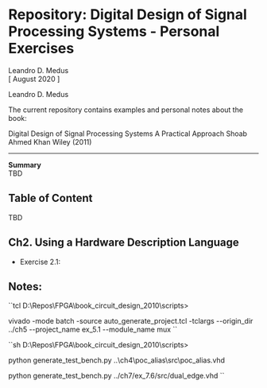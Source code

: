 # Repository: Digital Design of Signal Processing Systems - Personal Exercises

Leandro D. Medus  
[ August 2020 ]

Leandro D. Medus

The current repository contains examples and personal notes about the book:

Digital Design of Signal Processing Systems
A Practical Approach
Shoab Ahmed Khan
Wiley (2011)


---
**Summary**  
TBD

## Table of Content
TBD

## Ch2. Using a Hardware Description Language
* Exercise 2.1:


## Notes:

``tcl
D:\Repos\FPGA\book_circuit_design_2010\scripts>

vivado -mode batch -source auto_generate_project.tcl -tclargs --origin_dir ../ch5 --project_name ex_5.1  --module_name mux
``

``sh
D:\Repos\FPGA\book_circuit_design_2010\scripts>

python generate_test_bench.py ..\ch4\poc_alias\src\poc_alias.vhd

 python generate_test_bench.py ../ch7/ex_7.6/src/dual_edge.vhd
``

